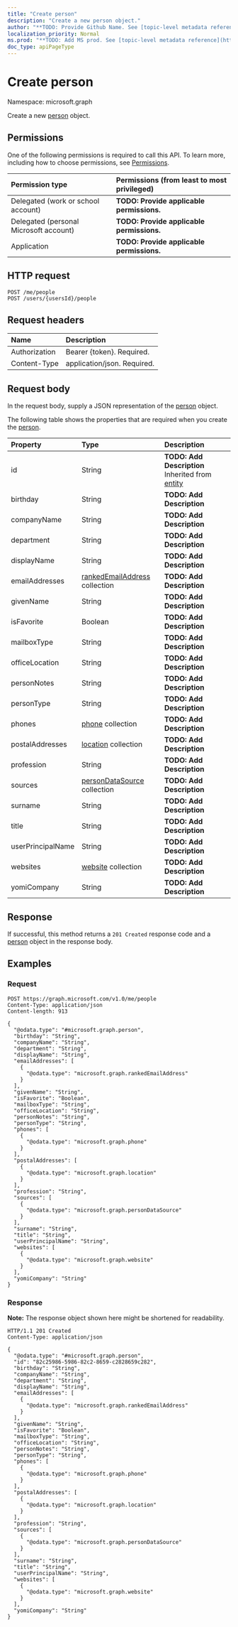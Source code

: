 ```yaml
---
title: "Create person"
description: "Create a new person object."
author: "**TODO: Provide Github Name. See [topic-level metadata reference](https://msgo.azurewebsites.net/add/document/guidelines/metadata.html#topic-level-metadata)**"
localization_priority: Normal
ms.prod: "**TODO: Add MS prod. See [topic-level metadata reference](https://msgo.azurewebsites.net/add/document/guidelines/metadata.html#topic-level-metadata)**"
doc_type: apiPageType
---
```


# Create person
Namespace: microsoft.graph



Create a new [person](../resources/person.md) object.

## Permissions
One of the following permissions is required to call this API. To learn more, including how to choose permissions, see [Permissions](/graph/permissions-reference).

|Permission type|Permissions (from least to most privileged)|
|:---|:---|
|Delegated (work or school account)|**TODO: Provide applicable permissions.**|
|Delegated (personal Microsoft account)|**TODO: Provide applicable permissions.**|
|Application|**TODO: Provide applicable permissions.**|

## HTTP request

<!-- {
  "blockType": "ignored"
}
-->
``` http
POST /me/people
POST /users/{usersId}/people
```

## Request headers
|Name|Description|
|:---|:---|
|Authorization|Bearer {token}. Required.|
|Content-Type|application/json. Required.|

## Request body
In the request body, supply a JSON representation of the [person](../resources/person.md) object.

The following table shows the properties that are required when you create the [person](../resources/person.md).

|Property|Type|Description|
|:---|:---|:---|
|id|String|**TODO: Add Description** Inherited from [entity](../resources/entity.md)|
|birthday|String|**TODO: Add Description**|
|companyName|String|**TODO: Add Description**|
|department|String|**TODO: Add Description**|
|displayName|String|**TODO: Add Description**|
|emailAddresses|[rankedEmailAddress](../resources/rankedemailaddress.md) collection|**TODO: Add Description**|
|givenName|String|**TODO: Add Description**|
|isFavorite|Boolean|**TODO: Add Description**|
|mailboxType|String|**TODO: Add Description**|
|officeLocation|String|**TODO: Add Description**|
|personNotes|String|**TODO: Add Description**|
|personType|String|**TODO: Add Description**|
|phones|[phone](../resources/phone.md) collection|**TODO: Add Description**|
|postalAddresses|[location](../resources/location.md) collection|**TODO: Add Description**|
|profession|String|**TODO: Add Description**|
|sources|[personDataSource](../resources/persondatasource.md) collection|**TODO: Add Description**|
|surname|String|**TODO: Add Description**|
|title|String|**TODO: Add Description**|
|userPrincipalName|String|**TODO: Add Description**|
|websites|[website](../resources/website.md) collection|**TODO: Add Description**|
|yomiCompany|String|**TODO: Add Description**|



## Response

If successful, this method returns a `201 Created` response code and a [person](../resources/person.md) object in the response body.

## Examples

### Request
<!-- {
  "blockType": "request",
  "name": "create_person_from_"
}
-->
``` http
POST https://graph.microsoft.com/v1.0/me/people
Content-Type: application/json
Content-length: 913

{
  "@odata.type": "#microsoft.graph.person",
  "birthday": "String",
  "companyName": "String",
  "department": "String",
  "displayName": "String",
  "emailAddresses": [
    {
      "@odata.type": "microsoft.graph.rankedEmailAddress"
    }
  ],
  "givenName": "String",
  "isFavorite": "Boolean",
  "mailboxType": "String",
  "officeLocation": "String",
  "personNotes": "String",
  "personType": "String",
  "phones": [
    {
      "@odata.type": "microsoft.graph.phone"
    }
  ],
  "postalAddresses": [
    {
      "@odata.type": "microsoft.graph.location"
    }
  ],
  "profession": "String",
  "sources": [
    {
      "@odata.type": "microsoft.graph.personDataSource"
    }
  ],
  "surname": "String",
  "title": "String",
  "userPrincipalName": "String",
  "websites": [
    {
      "@odata.type": "microsoft.graph.website"
    }
  ],
  "yomiCompany": "String"
}
```


### Response
**Note:** The response object shown here might be shortened for readability.
<!-- {
  "blockType": "response",
  "truncated": true,
  "@odata.type": "microsoft.graph.person"
}
-->
``` http
HTTP/1.1 201 Created
Content-Type: application/json

{
  "@odata.type": "#microsoft.graph.person",
  "id": "82c25986-5986-82c2-8659-c2828659c282",
  "birthday": "String",
  "companyName": "String",
  "department": "String",
  "displayName": "String",
  "emailAddresses": [
    {
      "@odata.type": "microsoft.graph.rankedEmailAddress"
    }
  ],
  "givenName": "String",
  "isFavorite": "Boolean",
  "mailboxType": "String",
  "officeLocation": "String",
  "personNotes": "String",
  "personType": "String",
  "phones": [
    {
      "@odata.type": "microsoft.graph.phone"
    }
  ],
  "postalAddresses": [
    {
      "@odata.type": "microsoft.graph.location"
    }
  ],
  "profession": "String",
  "sources": [
    {
      "@odata.type": "microsoft.graph.personDataSource"
    }
  ],
  "surname": "String",
  "title": "String",
  "userPrincipalName": "String",
  "websites": [
    {
      "@odata.type": "microsoft.graph.website"
    }
  ],
  "yomiCompany": "String"
}
```

